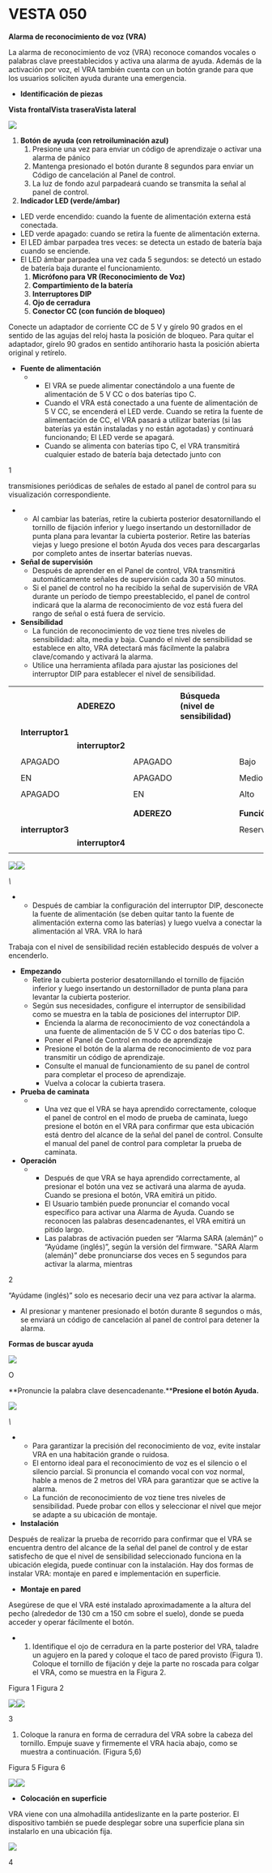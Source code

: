 # VESTA 050

**Alarma de reconocimiento de voz (VRA)**

La alarma de reconocimiento de voz (VRA) reconoce comandos vocales o palabras clave preestablecidos y activa una alarma de ayuda. Además de la activación por voz, el VRA también cuenta con un botón grande para que los usuarios soliciten ayuda durante una emergencia.

-   **Identificación de piezas**

**Vista frontal****Vista trasera****Vista lateral**

![](<.gitbook/assets/0 (39).jpeg>)

1.  **Botón de ayuda (con retroiluminación azul)**
    1.  Presione una vez para enviar un código de aprendizaje o activar una alarma de pánico
    2.  Mantenga presionado el botón durante 8 segundos para enviar un Código de cancelación al Panel de control.
    3.  La luz de fondo azul parpadeará cuando se transmita la señal al panel de control.
2.  **Indicador LED (verde/ámbar)**

-   LED verde encendido: cuando la fuente de alimentación externa está conectada.
-   LED verde apagado: cuando se retira la fuente de alimentación externa.
-   El LED ámbar parpadea tres veces: se detecta un estado de batería baja cuando se enciende.
-   El LED ámbar parpadea una vez cada 5 segundos: se detectó un estado de batería baja durante el funcionamiento.
    1.  **Micrófono para VR (Reconocimiento de Voz)**
    2.  **Compartimiento de la batería**
    3.  **Interruptores DIP**
    4.  **Ojo de cerradura**
    5.  **Conector CC (con función de bloqueo)**

Conecte un adaptador de corriente CC de 5 V y gírelo 90 grados en el sentido de las agujas del reloj hasta la posición de bloqueo. Para quitar el adaptador, gírelo 90 grados en sentido antihorario hasta la posición abierta original y retírelo.

-   **Fuente de alimentación**
    -   -   El VRA se puede alimentar conectándolo a una fuente de alimentación de 5 V CC o dos baterías tipo C.
        -   Cuando el VRA está conectado a una fuente de alimentación de 5 V CC, se encenderá el LED verde. Cuando se retira la fuente de alimentación de CC, el VRA pasará a utilizar baterías (si las baterías ya están instaladas y no están agotadas) y continuará funcionando; El LED verde se apagará.
        -   Cuando se alimenta con baterías tipo C, el VRA transmitirá cualquier estado de batería baja detectado junto con

1

transmisiones periódicas de señales de estado al panel de control para su visualización correspondiente.

-   -   Al cambiar las baterías, retire la cubierta posterior desatornillando el tornillo de fijación inferior y luego insertando un destornillador de punta plana para levantar la cubierta posterior. Retire las baterías viejas y luego presione el botón Ayuda dos veces para descargarlas por completo antes de insertar baterías nuevas.
-   **Señal de supervisión**
    -   Después de aprender en el Panel de control, VRA transmitirá automáticamente señales de supervisión cada 30 a 50 minutos.
    -   Si el panel de control no ha recibido la señal de supervisión de VRA durante un período de tiempo preestablecido, el panel de control indicará que la alarma de reconocimiento de voz está fuera del rango de señal o está fuera de servicio.
-   **Sensibilidad**
    -   La función de reconocimiento de voz tiene tres niveles de sensibilidad: alta, media y baja. Cuando el nivel de sensibilidad se establece en alto, VRA detectará más fácilmente la palabra clave/comando y activará la alarma.
    -   Utilice una herramienta afilada para ajustar las posiciones del interruptor DIP para establecer el nivel de sensibilidad.

|   |                  |                  |             |                                      |             |   |
| - | ---------------- | ---------------- | ----------- | ------------------------------------ | ----------- | - |
|   |                  |                  |             |                                      |             |   |
|   |                  | **ADEREZO**      |             | **Búsqueda (nivel de sensibilidad)** |             |   |
|   |                  |                  |             |                                      |             |   |
|   | **Interruptor1** |                  |             |                                      |             |   |
|   |                  | **interruptor2** |             |                                      |             |   |
|   |                  |                  |             |                                      |             |   |
|   | APAGADO          |                  | APAGADO     |                                      | Bajo        |   |
|   |                  |                  |             |                                      |             |   |
|   | EN               |                  | APAGADO     |                                      | Medio       |   |
|   |                  |                  |             |                                      |             |   |
|   | APAGADO          |                  | EN          |                                      | Alto        |   |
|   |                  |                  |             |                                      |             |   |
|   |                  |                  |             |                                      |             |   |
|   |                  |                  | **ADEREZO** |                                      | **Función** |   |
|   |                  |                  |             |                                      |             |   |
|   | **interruptor3** |                  |             |                                      | Reservado   |   |
|   |                  | **interruptor4** |             |                                      |             |   |
|   |                  |                  |             |                                      |             |   |

![](<.gitbook/assets/1 (33).jpeg>)![](<.gitbook/assets/2 (45).png>)

_\\<NOTE>_

-   -   Después de cambiar la configuración del interruptor DIP, desconecte la fuente de alimentación (se deben quitar tanto la fuente de alimentación externa como las baterías) y luego vuelva a conectar la alimentación al VRA. VRA lo hará

Trabaja con el nivel de sensibilidad recién establecido después de volver a encenderlo.

-   **Empezando**
    -   Retire la cubierta posterior desatornillando el tornillo de fijación inferior y luego insertando un destornillador de punta plana para levantar la cubierta posterior.
    -   Según sus necesidades, configure el interruptor de sensibilidad como se muestra en la tabla de posiciones del interruptor DIP.
        -   Encienda la alarma de reconocimiento de voz conectándola a una fuente de alimentación de 5 V CC o dos baterías tipo C.
        -   Poner el Panel de Control en modo de aprendizaje
        -   Presione el botón de la alarma de reconocimiento de voz para transmitir un código de aprendizaje.
        -   Consulte el manual de funcionamiento de su panel de control para completar el proceso de aprendizaje.
        -   Vuelva a colocar la cubierta trasera.
-   **Prueba de caminata**
    -   -   Una vez que el VRA se haya aprendido correctamente, coloque el panel de control en el modo de prueba de caminata, luego presione el botón en el VRA para confirmar que esta ubicación está dentro del alcance de la señal del panel de control. Consulte el manual del panel de control para completar la prueba de caminata.
-   **Operación**
    -   -   Después de que VRA se haya aprendido correctamente, al presionar el botón una vez se activará una alarma de ayuda. Cuando se presiona el botón, VRA emitirá un pitido.
        -   El Usuario también puede pronunciar el comando vocal específico para activar una Alarma de Ayuda. Cuando se reconocen las palabras desencadenantes, el VRA emitirá un pitido largo.
        -   Las palabras de activación pueden ser “Alarma SARA (alemán)” o “Ayúdame (inglés)”, según la versión del firmware. "SARA Alarm (alemán)” debe pronunciarse dos veces en 5 segundos para activar la alarma, mientras

2

“Ayúdame (inglés)” solo es necesario decir una vez para activar la alarma.

-   Al presionar y mantener presionado el botón durante 8 segundos o más, se enviará un código de cancelación al panel de control para detener la alarma.

**Formas de buscar ayuda**

![](<.gitbook/assets/3 (45).png>)

O

**Pronuncie la palabra clave desencadenante.****Presione el botón Ayuda.**

![](<.gitbook/assets/4 (29).jpeg>)

_\\<NOTE>_

-   -   Para garantizar la precisión del reconocimiento de voz, evite instalar VRA en una habitación grande o ruidosa.
    -   El entorno ideal para el reconocimiento de voz es el silencio o el silencio parcial. Si pronuncia el comando vocal con voz normal, hable a menos de 2 metros del VRA para garantizar que se active la alarma.
    -   La función de reconocimiento de voz tiene tres niveles de sensibilidad. Puede probar con ellos y seleccionar el nivel que mejor se adapte a su ubicación de montaje.
-   **Instalación**

Después de realizar la prueba de recorrido para confirmar que el VRA se encuentra dentro del alcance de la señal del panel de control y de estar satisfecho de que el nivel de sensibilidad seleccionado funciona en la ubicación elegida, puede continuar con la instalación. Hay dos formas de instalar VRA: montaje en pared e implementación en superficie.

-   **Montaje en pared**

Asegúrese de que el VRA esté instalado aproximadamente a la altura del pecho (alrededor de 130 cm a 150 cm sobre el suelo), donde se pueda acceder y operar fácilmente el botón.

-   1.  Identifique el ojo de cerradura en la parte posterior del VRA, taladre un agujero en la pared y coloque el taco de pared provisto (Figura 1). Coloque el tornillo de fijación y deje la parte no roscada para colgar el VRA, como se muestra en la Figura 2.

Figura 1 Figura 2

![](<.gitbook/assets/5 (19).jpeg>)![](<.gitbook/assets/6 (26).jpeg>)

3

1.  Coloque la ranura en forma de cerradura del VRA sobre la cabeza del tornillo. Empuje suave y firmemente el VRA hacia abajo, como se muestra a continuación. (Figura 5,6)

Figura 5 Figura 6

![](<.gitbook/assets/7 (23).jpeg>)![](<.gitbook/assets/8 (16).jpeg>)

-   **Colocación en superficie**

VRA viene con una almohadilla antideslizante en la parte posterior. El dispositivo también se puede desplegar sobre una superficie plana sin instalarlo en una ubicación fija.

![](<.gitbook/assets/9 (23).png>)

4
